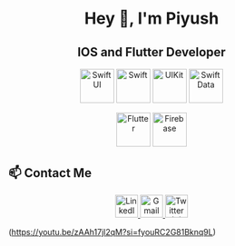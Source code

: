 <h1 align="center">Hey 👋, I'm Piyush</h1>
<h2 align="center"> IOS and Flutter Developer</h2>
<p align="center">

  <img src="https://developer.apple.com/assets/elements/icons/swiftui/swiftui-96x96_2x.png" alt="SwiftUI" width="60" />
  <img src="https://img.icons8.com/?size=100&id=24465&format=png&color=000000" alt="Swift" width="60" />
  <img src="https://img.icons8.com/?size=100&id=wvf2supDXcj7&format=png&color=000000" alt="UIKit" width="60" />
 
  <img src="https://developer.apple.com/assets/elements/icons/swiftdata/swiftdata-96x96_2x.png" alt="SwiftData" width="60" />
</p>

<p align="center">
 
  <img src="https://img.icons8.com/?size=100&id=7I3BjCqe9rjG&format=png&color=000000" alt="Flutter" width="60" />
  <img src="https://img.icons8.com/?size=100&id=62452&format=png&color=000000" alt="Firebase" width="60" />

</p>

## 📫 Contact Me
<p align="center">
  <a href="https://www.linkedin.com/in/piyushwaje/" target="_blank">
    <img src="https://upload.wikimedia.org/wikipedia/commons/8/81/LinkedIn_icon.svg" alt="LinkedIn" width="40" />
  </a>
  <a href="mailto:piyushwaje2002@gmail.com">
    <img src="https://upload.wikimedia.org/wikipedia/commons/7/7e/Gmail_icon_%282020%29.svg" alt="Gmail" width="40" />
  </a>
  <a href="https://x.com/piyushwaje" target="_blank">
    <img src="https://img.icons8.com/?size=100&id=phOKFKYpe00C&format=png" alt="Twitter (X)" width="40" />
  </a>
</p>


(https://youtu.be/zAAh17jl2qM?si=fyouRC2G81Bknq9L)








###
